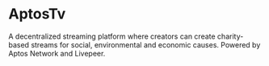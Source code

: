 # AptosTv
 A decentralized streaming platform where creators can create charity-based streams for social, environmental and economic causes. Powered by Aptos Network and Livepeer.
